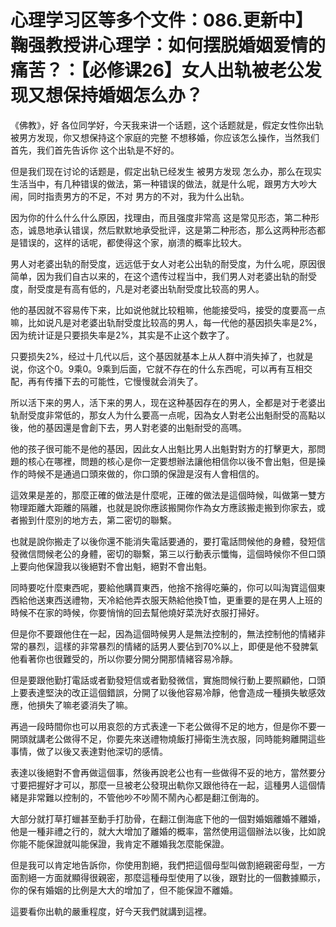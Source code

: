 # 心理学习区等多个文件：086.更新中】鞠强教授讲心理学：如何摆脱婚姻爱情的痛苦？：【必修课26】女人出轨被老公发现又想保持婚姻怎么办？

《佛教》，好 各位同学好，今天我来讲一个话题，这个话题就是，假定女性你出轨被男方发现，你又想保持这个家庭的完整 不想移婚，你应该怎么操作，当然我们首先，我们首先告诉你 这个出轨是不好的。

但是我们现在讨论的话题是，假定出轨已经发生 被男方发现 怎么办，那么在现实生活当中，有几种错误的做法，第一种错误的做法，就是什么呢，跟男方大吵大闹，同时指责男方的不足，不对 男方的不对，我为什么出轨。

因为你的什么什么什么原因，找理由，而且强度非常高 这是常见形态，第二种形态，诚恳地承认错误，然后默默地承受批评，这是第二种形态，那么这两种形态都是错误的，这样的话呢，都使得这个家，崩溃的概率比较大。

男人对老婆出轨的耐受度，远远低于女人对老公出轨的耐受度，为什么呢，原因很简单，因为我们自古以来的，在这个遗传过程当中，我们男人对老婆出轨的耐受度，耐受度是有高有低的，凡是对老婆出轨耐受度比较高的男人。

他的基因就不容易传下来，比如说他就比较粗嘛，他能接受吗，接受的度要高一点嘛，比如说凡是对老婆出轨耐受度比较高的男人，每一代他的基因损失率是2%，因为统计证是只要损失率是2%，其实是不止这个数字了。

只要损失2%，经过十几代以后，这个基因就基本上从人群中消失掉了，也就是说，你这个0。9乘0。9乘到后面，它就不存在的什么东西呢，可以再有互相交配，再有传播下去的可能性，它慢慢就会消失了。

所以活下来的男人，活下来的男人，现在这种基因存在的男人，全都是对于老婆出轨耐受度非常低的，那女人为什么要高一点呢，因為女人對老公出魁耐受的高點以後，他的基因還是會創下去，男人對老婆的出魁耐受的高嗎。

他的孩子很可能不是他的基因，因此女人出魁比男人出魁對對方的打擊更大，那問題的核心在哪裡，問題的核心是你一定要想辦法讓他相信你以後不會出魁，但是操作的時候不是通過口頭來做的，你口頭的保證是沒有人會相信的。

這效果是差的，那麼正確的做法是什麼呢，正確的做法是這個時候，叫做第一雙方物理距離大距離的隔離，也就是說你應該搬開你作為女方應該搬走搬到你家去，或者搬到什麼別的地方去，第二密切的聯繫。

也就是說你搬走了以後你還不能消失電話要通的，要打電話問候他的身體，發短信發微信問候老公的身體，密切的聯繫，第三以行動表示懺悔，這個時候你不但口頭上要向他保證我以後絕對不會出魁，絕對不會出魁。

同時要吃什麼東西呢，要給他購買東西，他捨不捨得吃藥的，你可以叫淘寶這個東西給他送東西送禮物，天冷給他弄衣服天熱給他換T恤，更重要的是在男人上班的時候不在家的時候，你要悄悄的回去幫他燒好菜洗好衣服打掃好。

但是你不要跟他住在一起，因為這個時候男人是無法控制的，無法控制他的情緒非常的暴烈，這樣的非常暴烈的情緒的話男人要佔到70%以上，即便是他不發脾氣他看著你也很難受的，所以你要分開分開那情緒容易冷靜。

但是要跟他勤打電話或者勤發短信或者勤發微信，實施問候行動上要照顧他，口頭上要表達堅決的改正這個錯誤，分開了以後他容易冷靜，他會造成一種損失敏感效應，他損失了嘛老婆消失了嘛。

再過一段時間你也可以用哀怨的方式表達一下老公做得不足的地方，但是你不要一開頭就講老公做得不足，你要先來送禮物燒飯打掃衛生洗衣服，同時能夠離開這些事情，做了以後又表達對他深切的感情。

表達以後絕對不會再做這個事，然後再說老公也有一些做得不妥的地方，當然要分寸要把握好才可以，那麼一旦被老公發現出軌你又跟他待在一起，這種男人這個情緒是非常難以控制的，不管他吵不吵鬧不鬧內心都是翻江倒海的。

大部分就打草打蠟甚至動手打肋骨，在翻江倒海底下他的一個對婚姻離婚不離婚，他是一種非禮之行的，就大大增加了離婚的概率，當然使用這個辦法以後，比如說你能不能保證就叫能保證，我肯定不離婚我怎麼能保證。

但是我可以肯定地告訴你，你使用割絕，我們把這個母型叫做割絕親密母型，一方面割絕一方面就顯得很親密，那麼這種母型使用了以後，跟對比的一個數據顯示，你的保有婚姻的比例是大大的增加了，但不能保證不離婚。

這要看你出軌的嚴重程度，好今天我們就講到這裡。